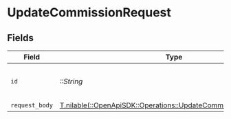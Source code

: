 # UpdateCommissionRequest


## Fields

| Field                                                                                                                      | Type                                                                                                                       | Required                                                                                                                   | Description                                                                                                                | Example                                                                                                                    |
| -------------------------------------------------------------------------------------------------------------------------- | -------------------------------------------------------------------------------------------------------------------------- | -------------------------------------------------------------------------------------------------------------------------- | -------------------------------------------------------------------------------------------------------------------------- | -------------------------------------------------------------------------------------------------------------------------- |
| `id`                                                                                                                       | *::String*                                                                                                                 | :heavy_check_mark:                                                                                                         | The commission's unique ID on Dub.                                                                                         | cm_1JVR7XRCSR0EDBAF39FZ4PMYE                                                                                               |
| `request_body`                                                                                                             | [T.nilable(::OpenApiSDK::Operations::UpdateCommissionRequestBody)](../../models/operations/updatecommissionrequestbody.md) | :heavy_minus_sign:                                                                                                         | N/A                                                                                                                        |                                                                                                                            |